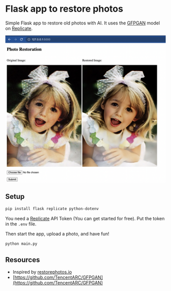 # Flask app to restore photos

Simple Flask app to restore old photos with AI. It uses the [GFPGAN](https://replicate.com/tencentarc/gfpgan) model on [Replicate](https://replicate.com/).

![Screenshot](screenshot.png)
## Setup
```bash
pip install flask replicate python-dotenv
```

You need a [Replicate](https://replicate.com/) API Token (You can get started for free). Put the token in the `.env` file.

Then start the app, upload a photo, and have fun!

```bash
python main.py
```

## Resources

- Inspired by [restorephotos.io](https://www.restorephotos.io/)
- [https://github.com/TencentARC/GFPGAN](https://github.com/TencentARC/GFPGAN)
